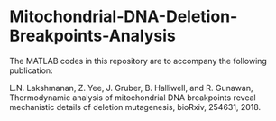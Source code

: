 # Mitochondrial-DNA-Deletion-Breakpoints-Analysis

The MATLAB codes in this repository are to accompany the following publication:

L.N. Lakshmanan, Z. Yee, J. Gruber, B. Halliwell, and R. Gunawan, Thermodynamic analysis of mitochondrial DNA breakpoints reveal mechanistic details of deletion mutagenesis, bioRxiv, 254631, 2018. 
